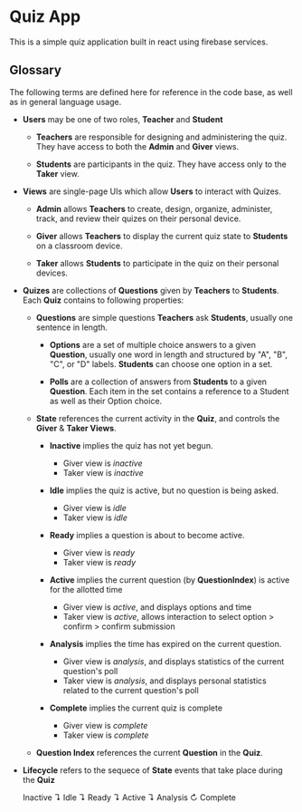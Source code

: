 # Quiz App

This is a simple quiz application built in react using firebase services.

## Glossary

The following terms are defined here for reference in the code base, as well as in general language usage. 


- **Users** may be one of two roles, **Teacher** and **Student**

    - **Teachers** are responsible for designing and administering the quiz. They have access to both the **Admin** and **Giver** views.

    - **Students** are participants in the quiz. They have access only to the **Taker** view.

- **Views** are single-page UIs which allow **Users** to interact with Quizes. 

    - **Admin** allows **Teachers** to create, design, organize, administer, track, and review their quizes on their personal device. 

    - **Giver** allows **Teachers** to display the current quiz state to **Students** on a classroom device.

    - **Taker** allows **Students** to participate in the quiz on their personal devices.

- **Quizes** are collections of **Questions** given by **Teachers** to **Students**. Each **Quiz** contains to following properties:

    - **Questions** are simple questions **Teachers** ask **Students**, usually one sentence in length.

        - **Options** are a set of multiple choice answers to a given **Question**, usually one word in length and structured by "A", "B", "C", or "D" labels. **Students** can choose one option in a set.

        - **Polls** are a collection of answers from **Students** to a given **Question**. Each item in the set contains a reference to a Student as well as their Option choice. 
    
    - **State** references the current activity in the **Quiz**, and controls the **Giver** & **Taker Views**.

        - **Inactive** implies the quiz has not yet begun.
            - Giver view is *inactive*
            - Taker view is *inactive*

        - **Idle** implies the quiz is active, but no question is being asked.
            - Giver view is *idle*
            - Taker view is *idle*

        - **Ready** implies a question is about to become active.
            - Giver view is *ready*
            - Taker view is *ready*

        - **Active** implies the current question (by **QuestionIndex**) is active for the allotted time
            - Giver view is *active*, and displays options and time
            - Taker view is *active*, allows interaction to select option > confirm > confirm submission

        - **Analysis** implies the time has expired on the current question.
            - Giver view is *analysis*, and displays statistics of the current question's poll
            - Taker view is *analysis*, and displays personal statistics related to the current question's poll
        
        - **Complete** implies the current quiz is complete
            - Giver view is *complete*
            - Taker view is *complete*

    - **Question Index** references the current **Question** in the **Quiz**.

- **Lifecycle** refers to the sequece of **State** events that take place during the **Quiz**

    Inactive ↴ 
        Idle ↴
            Ready ↴
            Active ↴
            Analysis ↻
    Complete
    

